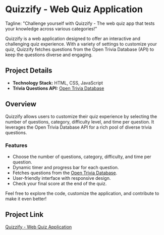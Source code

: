 # Quizzify - Web Quiz Application

Tagline: "Challenge yourself with Quizzify - The web quiz app that tests your knowledge across various categories!"

Quizzify is a web application designed to offer an interactive and challenging quiz experience. With a variety of settings to customize your quiz, Quizzify fetches questions from the Open Trivia Database (API) to keep the questions diverse and engaging.

## Project Details

- **Technology Stack:** HTML, CSS, JavaScript
- **Trivia Questions API:** [Open Trivia Database](https://opentdb.com/api_config.php)

## Overview

Quizzify allows users to customize their quiz experience by selecting the number of questions, category, difficulty level, and time per question. It leverages the Open Trivia Database API for a rich pool of diverse trivia questions.

### Features

- Choose the number of questions, category, difficulty, and time per question.
- Dynamic timer and progress bar for each question.
- Fetches questions from the [Open Trivia Database](https://opentdb.com/api_config.php).
- User-friendly interface with responsive design.
- Check your final score at the end of the quiz.

Feel free to explore the code, customize the application, and contribute to make it even better!

## Project Link

[Quizzify - Web Quiz Application](#)
